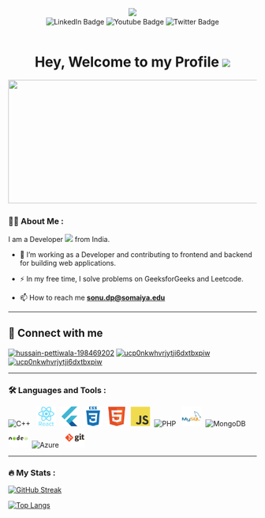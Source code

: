 
<div id="header" align="center">
  <img src="https://media.giphy.com/media/M9gbBd9nbDrOTu1Mqx/giphy.gif" width="100"/>
</div>


<div id="badges" align="center">

  <img src="https://img.shields.io/badge/LinkedIn-blue?style=for-the-badge&logo=linkedin&logoColor=white" alt="LinkedIn Badge"/>
  <img src="https://img.shields.io/badge/YouTube-red?style=for-the-badge&logo=youtube&logoColor=white" alt="Youtube Badge"/>
  <img src="https://img.shields.io/badge/Twitter-blue?style=for-the-badge&logo=twitter&logoColor=white" alt="Twitter Badge"/>
 
</div>

<div id="views" align="center">
  <img src="https://komarev.com/ghpvc/?username=your-github-username&style=flat-square&color=blue" alt=""/>

  <h1>
  Hey, Welcome to my Profile
  <img src="https://media.giphy.com/media/hvRJCLFzcasrR4ia7z/giphy.gif" width="30px"/>
</h1>

<div align="center">
  <img src="https://media.licdn.com/dms/image/D4D16AQGD8HwL-vklpQ/profile-displaybackgroundimage-shrink_350_1400/0/1694274194495?e=1699488000&v=beta&t=JIYDRohX-RiZXyDRYkgN73lQjSwLuKT2IZOw9ycnrB4" width="1300" height="250"/>
</div>
</div>


### :woman_technologist: About Me :
I am a Developer <img src="https://media.giphy.com/media/WUlplcMpOCEmTGBtBW/giphy.gif" width="30"> from India.
- :telescope: I’m working as a Developer and contributing to frontend and backend for building web applications.

- :zap: In my free time, I solve problems on GeeksforGeeks and Leetcode.
- 📫 How to reach me **sonu.dp@somaiya.edu**

---

<h2 align="left">💬 Connect with me</h2>
<p align="left">

<a href="https://www.linkedin.com/in/sonu-pradhan-1379761a4/" target="blank"><img align="center" src="https://raw.githubusercontent.com/rahuldkjain/github-profile-readme-generator/master/src/images/icons/Social/linked-in-alt.svg" alt="hussain-pettiwala-198469202" height="30" width="40" /></a>
<a href="https://github.com/Sonu208" target="blank"><img align="center" src="https://cdn.pixabay.com/photo/2022/01/30/13/33/github-6980894_1280.png" alt="ucp0nkwhvrjytji6dxtbxpiw" height="30" width="40" /></a>
<a href="https://www.youtube.com/channel/UC1eNnTK9oC_GzqWw8Jk8KLg" target="blank"><img align="center" src="https://raw.githubusercontent.com/rahuldkjain/github-profile-readme-generator/master/src/images/icons/Social/youtube.svg" alt="ucp0nkwhvrjytji6dxtbxpiw" height="30" width="40" /></a>
</p>

---

### :hammer_and_wrench: Languages and Tools :
  <div>
    <img src="https://upload.wikimedia.org/wikipedia/commons/thumb/1/18/ISO_C%2B%2B_Logo.svg/800px-ISO_C%2B%2B_Logo.svg.png" title="C++" 
      alt="C++" width="40" height="40"/> &nbsp;
  <img src="https://github.com/devicons/devicon/blob/master/icons/react/react-original-wordmark.svg" title="React" alt="React" width="40" height="40"/>&nbsp;
  <img src="https://github.com/devicons/devicon/blob/master/icons/flutter/flutter-original.svg" title="Flutter" alt="Flutter" width="40" height="40"/>&nbsp;
  <img src="https://github.com/devicons/devicon/blob/master/icons/css3/css3-plain-wordmark.svg"  title="CSS3" alt="CSS" width="40" height="40"/>&nbsp;
  <img src="https://github.com/devicons/devicon/blob/master/icons/html5/html5-original.svg" title="HTML5" alt="HTML" width="40" height="40"/>&nbsp;
  <img src="https://github.com/devicons/devicon/blob/master/icons/javascript/javascript-original.svg" title="JavaScript" alt="JavaScript" width="40" height="40"/>&nbsp;
  <img src="https://upload.wikimedia.org/wikipedia/commons/thumb/2/27/PHP-logo.svg/640px-PHP-logo.svg.png" title="PHP" 
      alt="PHP" width="40" height="40"/> &nbsp;      
<img src="https://github.com/devicons/devicon/blob/master/icons/mysql/mysql-original-wordmark.svg" title="MySQL"  alt="MySQL" width="40" height="40"/>&nbsp;
  <img src="https://cdn.iconscout.com/icon/free/png-256/free-mongodb-5-1175140.png" title="MongoDB" 
      alt="MongoDB" width="40" height="40"/> &nbsp;   
  <img src="https://github.com/devicons/devicon/blob/master/icons/nodejs/nodejs-original-wordmark.svg" title="NodeJS" alt="NodeJS" width="40" height="40"/>&nbsp;
 <img src="https://upload.wikimedia.org/wikipedia/commons/thumb/f/fa/Microsoft_Azure.svg/1200px-Microsoft_Azure.svg.png" title="Azure" 
      alt="Azure" width="40" height="40"/> &nbsp;
  <img src="https://github.com/devicons/devicon/blob/master/icons/git/git-original-wordmark.svg" title="Git" **alt="Git" width="40" height="40"/>
</div>

---

### :fire: My Stats :

[![GitHub Streak](http://github-readme-streak-stats.herokuapp.com?user=Sonu208&theme=dark&background=000000)](https://git.io/streak-stats)

[![Top Langs](https://github-readme-stats.vercel.app/api/top-langs/?username=Sonu208&layout=compact&theme=vision-friendly-dark)](https://github.com/Sonu208/github-readme-stats)

